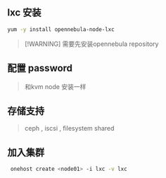 

## lxc 安装

```bash
yum -y install opennebula-node-lxc

```

> [!WARNING] 需要先安装opennebula repository


## 配置 password

> 和kvm node 安装一样


## 存储支持

> ceph , iscsi , filesystem shared


## 加入集群

```bash
 onehost create <node01> -i lxc -v lxc

```

